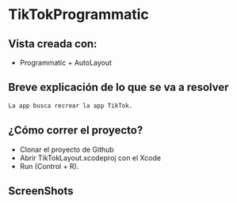 # TikTokProgrammatic

## Vista creada con:
- Programmatic + AutoLayout

## Breve explicación de lo que se va a resolver

```bash
La app busca recrear la app TikTok.
```

## ¿Cómo correr el proyecto?

- Clonar el proyecto de Github
- Abrir TikTokLayout.xcodeproj con el Xcode 
- Run (Control + R).

## ScreenShots
